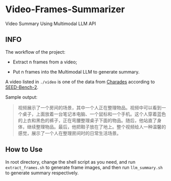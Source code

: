 # Video-Frames-Summarizer

Video Summary Using Multimodal LLM API

## INFO

The workflow of the project:

- Extract n frames from a video;

- Put n frames into the Multimodal LLM to generate summary.

A video listed in `./video` is one of the data from [Charades](https://prior.allenai.org/projects/charades) according to [SEED-Bench-2]([https://huggingface.co/datasets/AILab-CVC/SEED-Bench-2]).

Sample output:

> 视频展示了一个房间的场景，其中一个人正在整理物品。视频中可以看到一个桌子，上面放着一台笔记本电脑、一个鼠标和一个手机。这个人穿着蓝色的上衣和黑色的裤子，正在弯腰整理桌子下面的物品。随后，他站直了身体，继续整理物品。最后，他把鞋子放在了地上。整个视频给人一种温馨的感觉，展示了一个人在整理房间时的日常生活场景。

## How to Use

In root directory, change the shell script as you need, and run `extract_frames.sh` to generate frame images, and then run `llm_summary.sh` to generate summary respectively.
